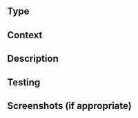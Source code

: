 ## Type

<!-- e.g. Bug Fix, Feature, Code Quality Improvement, UI Polish... -->

## Context

<!-- e.g. GitHub issue #45 -->

## Description

<!-- e.g. Adding genuine check to the onboarding -->

## Testing

<!-- e.g. Clear db, add special env variable.. -->

## Screenshots (if appropriate)
